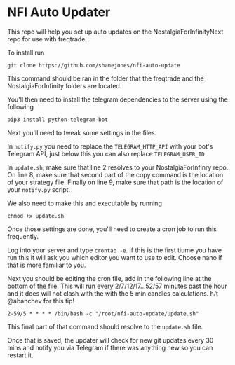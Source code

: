 # NFI Auto Updater

This repo will help you set up auto updates on the NostalgiaForInfinityNext repo for use with freqtrade.

To install run 

```
git clone https://github.com/shanejones/nfi-auto-update
```

This command should be ran in the folder that the freqtrade and the NostalgiaForInfinity folders are located.

You'll then need to install the telegram dependencies to the server using the following

```
pip3 install python-telegram-bot
```

Next you'll need to tweak some settings in the files.

In `notify.py` you need to replace the `TELEGRAM_HTTP_API` with your bot's Telegram API, just below this you can also replace `TELEGRAM_USER_ID`


In `update.sh`, make sure that line 2 resolves to your NostalgiaForInfinry repo. On line 8, make sure that second part of the copy command is the location of your strategy file. Finally on line 9, make sure that path is the location of your `notify.py` script.

We also need to make this and executable by running 

```
chmod +x update.sh
```

Once those settings are done, you'll need to create a cron job to run this frequently.

Log into your server and type `crontab -e`. If this is the first tiume you have run this it will ask you which editor you want to use to edit. Choose nano if that is more familiar to you.

Next you should be editing the cron file, add in the following line at the bottom of the file. This will run every 2/7/12/17...52/57 minutes past the hour and it does will not clash with the with the 5 min candles calculations. h/t @abanchev for this tip!


```
2-59/5 * * * * /bin/bash -c "/root/nfi-auto-update/update.sh"
```

This final part of that command should resolve to the `update.sh` file. 

Once that is saved, the updater will check for new git updates every 30 mins and notify you via Telegram if there was anything new so you can restart it.
